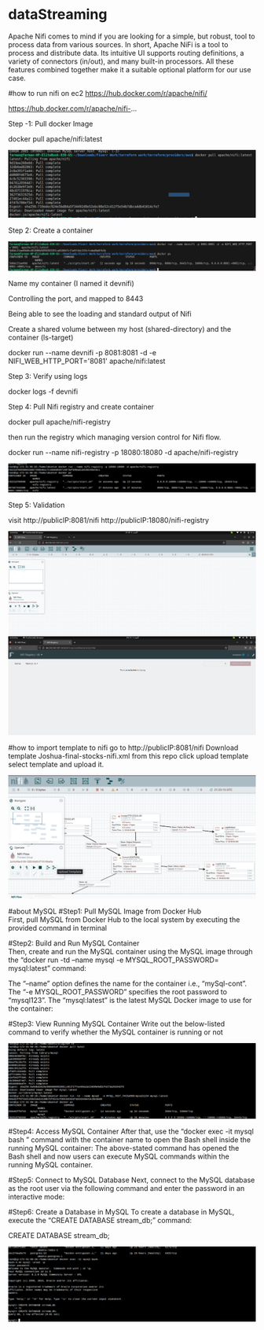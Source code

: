 # dataStreaming

Apache Nifi comes to mind if you are looking for a simple, but robust, tool to process data from various sources. 
In short, Apache NiFi is a tool to process and distribute data. Its intuitive UI supports routing definitions, a variety of connectors 
(in/out), and many built-in processors. All these features combined together make it a suitable optional platform for our use case.

#how to run nifi on ec2
https://hub.docker.com/r/apache/nifi/


https://hub.docker.com/r/apache/nifi-...

Step -1: Pull docker Image

docker pull apache/nifi:latest

<img src="https://raw.githubusercontent.com/devhusnain/dataStreaming/main/images/Screenshot%20from%202023-08-04%2001-08-23.png?token=GHSAT0AAAAAACF4RWELLD2WGKLPRMAKUNPMZGMFQ6A"/>

Step 2: Create a container

<img src="https://raw.githubusercontent.com/devhusnain/dataStreaming/main/images/Screenshot%20from%202023-08-04%2001-22-17.png?token=GHSAT0AAAAAACF4RWELY5HNSKB5JV2MEVJMZGMDPOQ"/>

Name my container (I named it devnifi)

Controlling the port, and mapped to 8443

Being able to see the loading and standard output of Nifi

Create a shared volume between my host (shared-directory) and the container (ls-target)

docker run --name devnifi -p 8081:8081 -d -e NIFI_WEB_HTTP_PORT='8081' apache/nifi:latest


Step 3: Verify using logs

docker logs -f devnifi

Step 4: Pull Nifi registry and create container 

docker pull apache/nifi-registry

then run the registry which managing version control for Nifi flow.

docker run --name nifi-registry -p 18080:18080 -d apache/nifi-registry

<img src="https://raw.githubusercontent.com/devhusnain/dataStreaming/main/images/Screenshot%20from%202023-08-04%2001-29-01.png?token=GHSAT0AAAAAACF4RWEKIDPNLURUGSABYGWEZGMDWIQ"/>

Step 5: Validation

visit http://publicIP:8081/nifi
      http://publicIP:18080/nifi-registry

<img src="https://raw.githubusercontent.com/devhusnain/dataStreaming/main/images/Screenshot%20from%202023-08-04%2001-30-57.png?token=GHSAT0AAAAAACF4RWEK7IAE45RY7ZBJFUFIZGMDUVA"/>

<img src="https://raw.githubusercontent.com/devhusnain/dataStreaming/main/images/Screenshot%20from%202023-08-04%2001-30-45.png?token=GHSAT0AAAAAACF4RWEKH5BTZPKZT277UFEEZGMDUUQ"/>

#how to import template to nifi
      go to http://publicIP:8081/nifi
      Download template Joshua-final-stocks-nifi.xml from this repo
      click upload template 
      select template and upload it.
      
<img src="https://raw.githubusercontent.com/devhusnain/dataStreaming/main/images/Screenshot%20from%202023-08-04%2002-23-55.png?token=GHSAT0AAAAAACF4RWEKMU7ZNBHUJYEJOUBYZGMFGUQ"/>




#about MySQL 
#Step1: Pull MySQL Image from Docker Hub<br>
First, pull MySQL from Docker Hub to the local system by executing the provided command in terminal <br>

#Step2: Build and Run MySQL Container <br>
Then, create and run the MySQL container using the MySQL image through the “docker run -td –name mysql -e MYSQL_ROOT_PASSWORD=<password> mysql:latest” command:<br>

The “–name” option defines the name for the container i.e., “mySql-cont”.
The “-e MYSQL_ROOT_PASSWORD” specifies the root password to “mysql123”.
The “mysql:latest” is the latest MySQL Docker image to use for the container:<br>

#Step3: View Running MySQL Container
Write out the below-listed command to verify whether the MySQL container is running or not<br>

<img src="https://raw.githubusercontent.com/devhusnain/dataStreaming/main/images/Screenshot%20from%202023-08-04%2002-08-13.png?token=GHSAT0AAAAAACF4RWELO3PQF2Y5P3OBX5PKZGMFABQ"/>

#Step4: Access MySQL Container
After that, use the “docker exec -it mysql bash ” command with the container name to open the Bash shell inside the running MySQL container:
The above-stated command has opened the Bash shell and now users can execute MySQL commands within the running MySQL container.<br>

#Step5: Connect to MySQL Database
Next, connect to the MySQL database as the root user via the following command and enter the password in an interactive mode:<br>

#Step6: Create a Database in MySQL
To create a database in MySQL, execute the “CREATE DATABASE stream_db;” command:

CREATE DATABASE stream_db;


<img src="https://raw.githubusercontent.com/devhusnain/dataStreaming/main/images/Screenshot%20from%202023-08-04%2002-09-32.png?token=GHSAT0AAAAAACF4RWEKU7Q4PSMD5BR34BKWZGMFAHA"/>

